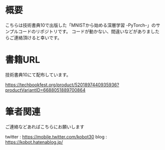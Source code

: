 # 概要

こちらは技術書典10で出版した「MNISTから始める深層学習 -PyTorch-」のサンプルコードのリポジトリです。
コードが動かない、間違いなどがありましたらご連絡頂けると幸いです。

# 書籍URL

技術書典10にて配布しています。

https://techbookfest.org/product/5201897440935936?productVariantID=6688051889700864


# 筆者関連

ご連絡などあればこちらにお願いします

twitter : https://mobile.twitter.com/kobot30
blog : https://kobot.hatenablog.jp/
